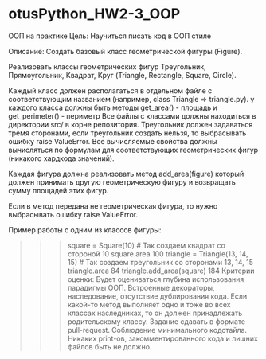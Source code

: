 # otusPython_HW2-3_OOP
ООП на практике
Цель:
Научиться писать код в ООП стиле

Описание:
Создать базовый класс геометрической фигуры (Figure).

Реализовать классы геометрических фигур Треугольник, Прямоугольник, Квадрат, Круг (Triangle, Rectangle, Square, Circle).

Каждый класс должен располагаться в отдельном файле с соответствующим названием (например, class Triangle => triangle.py).
у каждого класса должны быть методы get_area() - площадь и get_perimeter() - периметр
Все файлы с классами должны находиться в директории src/ в корне репозитория.
Треугольник должен задаваться тремя сторонами, если треугольник создать нельзя, то выбрасывать ошибку raise ValueError.
Все вычисляемые свойства должны вычисляться по формулам для соответствующих геометрических фигур (никакого хардкода значений).

Каждая фигура должна реализовать метод add_area(figure) который должен принимать другую геометрическую фигуру и возвращать сумму площадей этих фигур.

Если в метод передана не геометрическая фигура, то нужно выбрасывать ошибку raise ValueError.

Пример работы с одним из классов фигуры:

>>> square = Square(10) # Так создаем квадрат со стороной 10
>>> square.area
100
>>> triangle = Triangle(13, 14, 15) # Так создаем треугольник со сторонами 13, 14, 15
>>> triangle.area
84
>>> triangle.add_area(square)
184
Критерии оценки:
Будет оцениваться глубина использования парадигмы ООП.
Встроенные декораторы, наследование, отсутствие дублирования кода.
Если какой-то метод выполняет одно и тоже во всех классах наследниках, то он должен принадлежать родительскому классу.
Задание сдавать в формате pull-request.
Соблюдение минимального кодстайла.
Никаких print-ов, закомментированного кода и лишних файлов быть не должно.